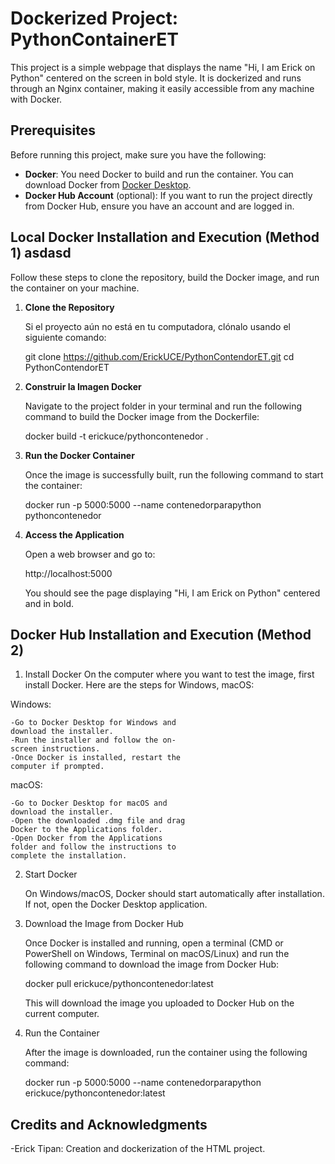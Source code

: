 # Dockerized Project: PythonContainerET

This project is a simple webpage that displays the name "Hi, I am Erick on Python" centered on the screen in bold style. It is dockerized and runs through an Nginx container, making it easily accessible from any machine with Docker.

## Prerequisites

Before running this project, make sure you have the following:

- **Docker**: You need Docker to build and run the container. You can download Docker from [Docker Desktop](https://www.docker.com/products/docker-desktop).
- **Docker Hub Account** (optional): If you want to run the project directly from Docker Hub, ensure you have an account and are logged in.

## Local Docker Installation and Execution (Method 1) asdasd

Follow these steps to clone the repository, build the Docker image, and run the container on your machine.

1. **Clone the Repository**

   Si el proyecto aún no está en tu computadora, clónalo usando el siguiente comando:

   git clone <https://github.com/ErickUCE/PythonContendorET.git>
   cd PythonContendorET

2. **Construir la Imagen Docker**

   Navigate to the project folder in your terminal and run the following command to build the Docker image from the Dockerfile:

   docker build -t erickuce/pythoncontenedor .

3. **Run the Docker Container**

   Once the image is successfully built, run the following command to start the container:

   docker run -p 5000:5000 --name contenedorparapython pythoncontenedor


4. **Access the Application**

   Open a web browser and go to:

   http://localhost:5000

   You should see the page displaying "Hi, I am Erick on Python" centered and in bold.

## Docker Hub Installation and Execution (Method 2)

1. Install Docker
   On the computer where you want to test the image, first install Docker. Here are the steps for Windows, macOS:

Windows:

    -Go to Docker Desktop for Windows and   
    download the installer.
    -Run the installer and follow the on- 
    screen instructions.
    -Once Docker is installed, restart the 
    computer if prompted.

macOS:

    -Go to Docker Desktop for macOS and 
    download the installer.
    -Open the downloaded .dmg file and drag 
    Docker to the Applications folder.
    -Open Docker from the Applications 
    folder and follow the instructions to 
    complete the installation.

2. Start Docker

    On Windows/macOS, Docker should start automatically after installation. If not, open the Docker Desktop application.

3. Download the Image from Docker Hub

    Once Docker is installed and running, open a terminal (CMD or PowerShell on Windows, Terminal on macOS/Linux) and run the following command to download the image from Docker Hub:

    docker pull erickuce/pythoncontenedor:latest

    This will download the image you uploaded to Docker Hub on the current computer.

4. Run the Container

    After the image is downloaded, run the container using the following command:

     docker run -p 5000:5000 --name contenedorparapython erickuce/pythoncontenedor:latest



## Credits and Acknowledgments
-Erick Tipan: Creation and dockerization of the HTML project.